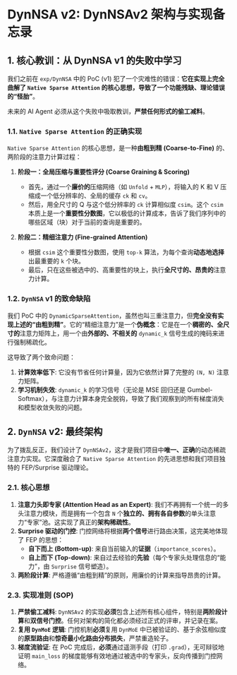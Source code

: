 # DynNSA v2: DynNSAv2 架构与实现备忘录

## 1. 核心教训：从 DynNSA v1 的失败中学习

我们之前在 `exp/DynNSA` 中的 PoC (v1) 犯了一个灾难性的错误：**它在实现上完全曲解了 `Native Sparse Attention` 的核心思想，导致了一个功能残缺、理论错误的“怪胎”**。

未来的 AI Agent 必须从这个失败中吸取教训，**严禁任何形式的偷工减料**。

### 1.1. `Native Sparse Attention` 的正确实现

`Native Sparse Attention` 的核心思想，是一种**由粗到精 (Coarse-to-Fine)** 的、两阶段的注意力计算过程：

1. **阶段一：全局压缩与重要性评分 (Coarse Graining & Scoring)**

   - 首先，通过一个**廉价的**压缩网络（如 `Unfold` + `MLP`），将输入的 K 和 V 压缩成一个低分辨率的、全局的缓存 `ck` 和 `cv`。
   - 然后，用全尺寸的 Q 与这个低分辨率的 `ck` 计算相似度 `csim`。这个 `csim` 本质上是一个**重要性分数图**，它以极低的计算成本，告诉了我们序列中的哪些区域（块）对于当前的查询是重要的。

2. **阶段二：精细注意力 (Fine-grained Attention)**
   - 根据 `csim` 这个重要性分数图，使用 `top-k` 算法，为每个查询**动态地选择**出最重要的 `k` 个块。
   - 最后，只在这些被选中的、高重要性的块上，执行**全尺寸的、昂贵的**注意力计算。

### 1.2. `DynNSA` v1 的致命缺陷

我们 PoC 中的 `DynamicSparseAttention`，虽然也叫三重注意力，但**完全没有实现上述的“由粗到精”**。它的“精细注意力”是一个**伪概念**：它是在一个**稠密的、全尺寸的**注意力矩阵上，用一个由**外部的、不相关的** `dynamic_k` 信号生成的掩码来进行强制稀疏化。

这导致了两个致命问题：

1. **计算效率低下**: 它没有节省任何计算量，因为它依然计算了完整的 `(N, N)` 注意力矩阵。
2. **学习机制失效**: `dynamic_k` 的学习信号（无论是 MSE 回归还是 Gumbel-Softmax），与注意力计算本身完全脱钩，导致了我们观察到的所有梯度消失和模型收敛失败的问题。

## 2. `DynNSA` v2: 最终架构

为了拨乱反正，我们设计了 `DynNSAv2`，这才是我们项目中**唯一、正确**的动态稀疏注意力实现。它深度融合了 `Native Sparse Attention` 的先进思想和我们项目独特的 FEP/Surprise 驱动理论。

### 2.1. 核心思想

1. **注意力头即专家 (Attention Head as an Expert)**: 我们不再拥有一个统一的多头注意力模块，而是拥有一个包含 `N` 个**独立的、拥有各自参数**的单头注意力“专家”池。这实现了真正的**架构稀疏性**。
2. **Surprise 驱动的门控**: 门控网络将根据**两个信号**进行路由决策，这完美地体现了 FEP 的思想：
   - **自下而上 (Bottom-up)**: 来自当前输入的**证据**（`importance_scores`）。
   - **自上而下 (Top-down)**: 来自过去经验的**先验**（每个专家头处理信息的“能力”，由 `Surprise` 信号塑造）。
3. **两阶段计算**: 严格遵循“由粗到精”的原则，用廉价的计算来指导昂贵的计算。

### 2.3. 实现准则 (SOP)

1. **严禁偷工减料**: `DynNSAv2` 的实现**必须**包含上述所有核心组件，特别是**两阶段计算**和**双信号门控**。任何对架构的简化都必须经过正式的评审，并记录在案。
2. **复用 `DynMoE` 逻辑**: 门控机制**必须**复用 `DynMoE` 中已被验证的、基于余弦相似度的**原型路由**和**惊奇最小化路由分布损失**，严禁重造轮子。
3. **梯度流验证**: 在 PoC 完成后，**必须**通过遥测手段（打印 `.grad`），无可辩驳地证明 `main_loss` 的梯度能够有效地通过被选中的专家头，反向传播到门控网络。
